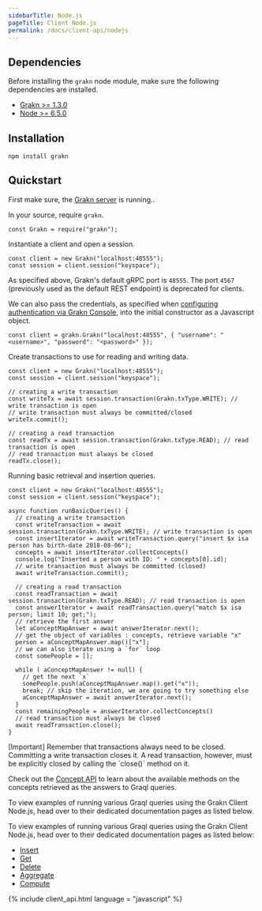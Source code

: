 ```yaml
---
sidebarTitle: Node.js
pageTitle: Client Node.js
permalink: /docs/client-api/nodejs
---
```


## Dependencies
Before installing the `grakn` node module, make sure the following dependencies are installed.

- [Grakn >= 1.3.0](https://github.com/graknlabs/grakn/releases)
- [Node >= 6.5.0](https://nodejs.org/en/download/)

## Installation
```
npm install grakn
```

## Quickstart
First make sure, the [Grakn server](/docs/running-grakn/install-n-run#start-the-grakn-server) is running..

In your source, require `grakn`.

```lang-javascript
const Grakn = require("grakn");
```

Instantiate a client and open a session.

```lang-javascript
const client = new Grakn("localhost:48555");
const session = client.session("keyspace");
```

As specified above, Grakn's default gRPC port is `48555`. The port `4567` (previously used as the default REST endpoint) is deprecated for clients.

We can also pass the credentials, as specified when [configuring authentication via Grakn Console](), into the initial constructor as a Javascript object.

```lang-javascript
const client = grakn.Grakn("localhost:48555", { "username": "<username>", "password": "<password>" });
```

Create transactions to use for reading and writing data.

```lang-javascript
const client = new Grakn("localhost:48555");
const session = client.session("keyspace");

// creating a write transaction
const writeTx = await session.transaction(Grakn.txType.WRITE); // write transaction is open
// write transaction must always be committed/closed
writeTx.commit();

// creating a read transaction
const readTx = await session.transaction(Grakn.txType.READ); // read transaction is open
// read transaction must always be closed
readTx.close();
```

Running basic retrieval and insertion queries.

```lang-javascript
const client = new Grakn("localhost:48555");
const session = client.session("keyspace");

async function runBasicQueries() {
  // creating a write transaction
  const writeTransaction = await session.transaction(Grakn.txType.WRITE); // write transaction is open
  const insertIterator = await writeTransaction.query("insert $x isa person has birth-date 2018-08-06");
  concepts = await insertIterator.collectConcepts()
  console.log("Inserted a person with ID: " + concepts[0].id);
  // write transaction must always be committed (closed)
  await writeTransaction.commit();

  // creating a read transaction
  const readTransaction = await session.transaction(Grakn.txType.READ); // read transaction is open
  const answerIterator = await readTransaction.query("match $x isa person; limit 10; get;");
  // retrieve the first answer
  let aConceptMapAnswer = await answerIterator.next();
  // get the object of variables : concepts, retrieve variable "x"
  person = aConceptMapAnswer.map()["x"];
  // we can also iterate using a `for` loop
  const somePeople = [];

  while ( aConceptMapAnswer != null) {
    // get the next `x`
    somePeople.push(aConceptMapAnswer.map().get("x"));
    break; // skip the iteration, we are going to try something else
    aConceptMapAnswer = await answerIterator.next();
  }
  const remainingPeople = answerIterator.collectConcepts()
  // read transaction must always be closed
  await readTransaction.close();
}
```

<div class="note">
[Important]
Remember that transactions always need to be closed. Committing a write transaction closes it. A read transaction, however, must be explicitly closed by calling the `close()` method on it.
</div>

Check out the [Concept API](/docs/concept-api/overview) to learn about the available methods on the concepts retrieved as the answers to Graql queries.

To view examples of running various Graql queries using the Grakn Client Node.js, head over to their dedicated documentation pages as listed below.

To view examples of running various Graql queries using the Grakn Client Node.js, head over to their dedicated documentation pages as listed below:
- [Insert](/docs/query/insert-query)
- [Get](/docs/query/get-query)
- [Delete](/docs/query/delete-query)
- [Aggregate](/docs/query/aggregate-query)
- [Compute](/docs/query/compute-query)

{% include client_api.html language = "javascript" %}
